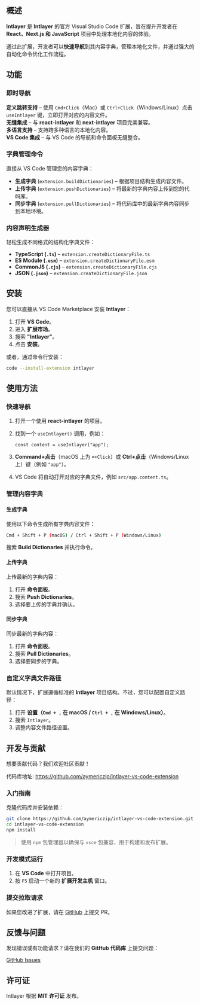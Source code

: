 ## 概述

**Intlayer** 是 **Intlayer** 的官方 Visual Studio Code 扩展，旨在提升开发者在 **React、Next.js 和 JavaScript** 项目中处理本地化内容的体验。

通过此扩展，开发者可以**快速导航**到其内容字典，管理本地化文件，并通过强大的自动化命令优化工作流程。

## 功能

### 即时导航

**定义跳转支持** – 使用 `Cmd+Click`（Mac）或 `Ctrl+Click`（Windows/Linux）点击 `useIntlayer` 键，立即打开对应的内容文件。  
**无缝集成** – 与 **react-intlayer** 和 **next-intlayer** 项目完美兼容。  
**多语言支持** – 支持跨多种语言的本地化内容。  
**VS Code 集成** – 与 VS Code 的导航和命令面板无缝整合。

### 字典管理命令

直接从 VS Code 管理您的内容字典：

- **生成字典** (`extension.buildDictionaries`) – 根据项目结构生成内容文件。
- **上传字典** (`extension.pushDictionaries`) – 将最新的字典内容上传到您的代码库。
- **同步字典** (`extension.pullDictionaries`) – 将代码库中的最新字典内容同步到本地环境。

### 内容声明生成器

轻松生成不同格式的结构化字典文件：

- **TypeScript (`.ts`)** – `extension.createDictionaryFile.ts`
- **ES Module (`.esm`)** – `extension.createDictionaryFile.esm`
- **CommonJS (`.cjs`)** – `extension.createDictionaryFile.cjs`
- **JSON (`.json`)** – `extension.createDictionaryFile.json`

## 安装

您可以直接从 VS Code Marketplace 安装 **Intlayer**：

1. 打开 **VS Code**。
2. 进入 **扩展市场**。
3. 搜索 **"Intlayer"**。
4. 点击 **安装**。

或者，通过命令行安装：

```sh
code --install-extension intlayer
```

## 使用方法

### 快速导航

1. 打开一个使用 **react-intlayer** 的项目。
2. 找到一个 `useIntlayer()` 调用，例如：

   ```tsx
   const content = useIntlayer("app");
   ```

3. **Command+点击**（macOS 上为 `⌘+Click`）或 **Ctrl+点击**（Windows/Linux 上）键（例如 `"app"`）。
4. VS Code 将自动打开对应的字典文件，例如 `src/app.content.ts`。

### 管理内容字典

#### 生成字典

使用以下命令生成所有字典内容文件：

```sh
Cmd + Shift + P (macOS) / Ctrl + Shift + P (Windows/Linux)
```

搜索 **Build Dictionaries** 并执行命令。

#### 上传字典

上传最新的字典内容：

1. 打开 **命令面板**。
2. 搜索 **Push Dictionaries**。
3. 选择要上传的字典并确认。

#### 同步字典

同步最新的字典内容：

1. 打开 **命令面板**。
2. 搜索 **Pull Dictionaries**。
3. 选择要同步的字典。

### 自定义字典文件路径

默认情况下，扩展遵循标准的 **Intlayer** 项目结构。不过，您可以配置自定义路径：

1. 打开 **设置（`Cmd + ,` 在 macOS / `Ctrl + ,` 在 Windows/Linux）**。
2. 搜索 `Intlayer`。
3. 调整内容文件路径设置。

## 开发与贡献

想要贡献代码？我们欢迎社区贡献！

代码库地址: https://github.com/aymericzip/intlayer-vs-code-extension

### 入门指南

克隆代码库并安装依赖：

```sh
git clone https://github.com/aymericzip/intlayer-vs-code-extension.git
cd intlayer-vs-code-extension
npm install
```

> 使用 `npm` 包管理器以确保与 `vsce` 包兼容，用于构建和发布扩展。

### 开发模式运行

1. 在 **VS Code** 中打开项目。
2. 按 `F5` 启动一个新的 **扩展开发主机** 窗口。

### 提交拉取请求

如果您改进了扩展，请在 [GitHub](https://github.com/aymericzip/intlayer-vs-code-extension) 上提交 PR。

## 反馈与问题

发现错误或有功能请求？请在我们的 **GitHub 代码库** 上提交问题：

[GitHub Issues](https://github.com/aymericzip/intlayer-vs-code-extension/issues)

## 许可证

Intlayer 根据 **MIT 许可证** 发布。

